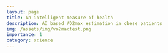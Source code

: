 ```yaml
---
layout: page
title: An intelligent measure of health
description: AI based VO2max estimation in obese patients
img: /assets/img/vo2maxtest.png
importance: 1
category: science
---
```

